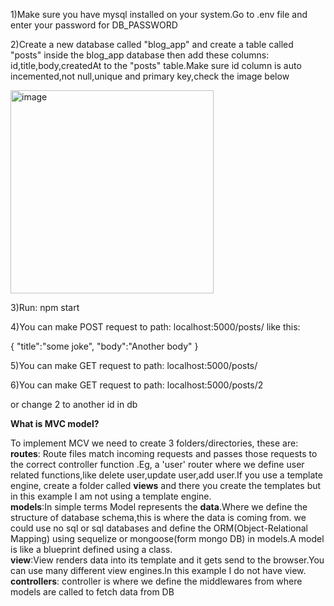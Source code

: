 1)Make sure you have mysql installed on your system.Go to .env file and enter your password for DB_PASSWORD

2)Create a new database called "blog_app" and create a table called "posts" inside the blog_app database then add these columns: id,title,body,createdAt to the "posts" table.Make sure id column is auto incemented,not null,unique and primary key,check the image below

<img width="325" alt="image" src="https://user-images.githubusercontent.com/40856827/194728812-d15e9ad5-f646-4394-a885-d02a06bccafc.png">


3)Run: npm start

4)You can make POST request to path: localhost:5000/posts/ like this:

{
    "title":"some joke",
    "body":"Another body"
}

5)You can make GET request to path: localhost:5000/posts/

6)You can make GET request to path: localhost:5000/posts/2

or change 2 to another id in db

**What is MVC model?**

To implement MCV we need to create 3 folders/directories, these are:<br />
**routes**: Route files match incoming requests and passes those requests to the correct controller function .Eg, a 'user' router where we define user related functions,like delete user,update user,add user.If you use a template engine, create a folder called **views** and there you create the templates but in this example I am not using a template engine.<br />
**models**:In simple terms Model represents the **data**.Where we define the structure of database schema,this is where the data is coming from. we could use no sql or sql databases and define the ORM(Object-Relational Mapping) using sequelize or mongoose(form mongo DB) in models.A model is like a blueprint defined using a class.<br />
**view**:View renders data into its template and it gets send to the browser.You can use many different view engines.In this example I do not have view.
**controllers**: controller is where we define the middlewares from where models are called to fetch data from DB<br />
